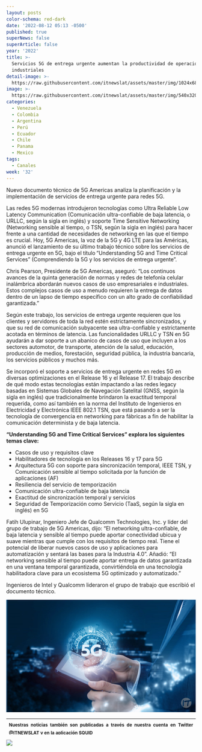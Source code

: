 ```yaml
---
layout: posts
color-schema: red-dark
date: '2022-08-12 05:13 -0500'
published: true
superNews: false
superArticle: false
year: '2022'
title: >-
  Servicios 5G de entrega urgente aumentan la productividad de operaciones
  industriales
detail-image: >-
  https://raw.githubusercontent.com/itnewslat/assets/master/img/1024x680/5G-Tecnologia-g.jpg
image: >-
  https://raw.githubusercontent.com/itnewslat/assets/master/img/540x320/5G-Tecnologia-p.jpg
categories:
  - Venezuela
  - Colombia
  - Argentina
  - Perú
  - Ecuador
  - Chile
  - Panama
  - Mexico
tags:
  - Canales
week: '32'
---
```

Nuevo documento técnico de 5G Americas analiza la planificación y la implementación de servicios de entrega urgente para redes 5G.
 
Las redes 5G modernas introdujeron tecnologías como Ultra Reliable Low Latency Communication (Comunicación ultra-confiable de baja latencia, o URLLC, según la sigla en inglés) y soporte Time Sensitive Networking (Networking sensible al tiempo, o TSN, según la sigla en inglés) para hacer frente a una cantidad de necesidades de networking en las que el tiempo es crucial. Hoy, 5G Americas, la voz de la 5G y 4G LTE para las Américas, anunció el lanzamiento de su último trabajo técnico sobre los servicios de entrega urgente en 5G, bajo el título “Understanding 5G and Time Critical Services” (Comprendiendo la 5G y los servicios de entrega urgente”.
 
Chris Pearson, Presidente de 5G Americas, aseguró: “Los continuos avances de la quinta generación de normas y redes de telefonía celular inalámbrica abordarán nuevos casos de uso empresariales e industriales. Estos complejos casos de uso a menudo requieren la entrega de datos dentro de un lapso de tiempo específico con un alto grado de confiabilidad garantizada.”
 
Según este trabajo, los servicios de entrega urgente requieren que los clientes y servidores de toda la red estén estrictamente sincronizados, y que su red de comunicación subyacente sea ultra-confiable y estrictamente acotada en términos de latencia. Las funcionalidades URLLC y TSN en 5G ayudarán a dar soporte a un abanico de casos de uso que incluyen a los sectores automotor, de transporte, atención de la salud, educación, producción de medios, forestación, seguridad pública, la industria bancaria, los servicios públicos y muchos más.
 
Se incorporó el soporte a servicios de entrega urgente en redes 5G en diversas optimizaciones en el Release 16 y el Release 17. El trabajo describe de qué modo estas tecnologías están impactando a las redes legacy basadas en Sistemas Globales de Navegación Satelital (GNSS, según la sigla en inglés) que tradicionalmente brindaron la exactitud temporal requerida, como así también en la norma del Instituto de Ingenieros en Electricidad y Electrónica IEEE 802.1 TSN, que está pasando a ser la tecnología de convergencia en networking para fábricas a fin de habilitar la comunicación determinista y de baja latencia.
 
**“Understanding 5G and Time Critical Services” explora los siguientes temas clave:**
 
- Casos de uso y requisitos clave
- Habilitadores de tecnología en los Releases 16 y 17 para 5G
- Arquitectura 5G con soporte para sincronización temporal, IEEE TSN, y Comunicación sensible al tiempo solicitada por la función de aplicaciones (AF)
- Resiliencia del servicio de temporización
- Comunicación ultra-confiable de baja latencia
- Exactitud de sincronización temporal y servicios
- Seguridad de Temporización como Servicio (TaaS, según la sigla en inglés) en 5G

Fatih Ulupinar, Ingeniero Jefe de Qualcomm Technologies, Inc. y líder del grupo de trabajo de 5G Americas, dijo: “El networking ultra-confiable, de baja latencia y sensible al tiempo puede aportar conectividad ubicua y suave mientras que cumple con los requisitos de tiempo real. Tiene el potencial de liberar nuevos casos de uso y aplicaciones para automatización y sentará las bases para la Industria 4.0”. Añadió: “El networking sensible al tiempo puede aportar entrega de datos garantizada en una ventana temporal garantizada, convirtiéndola en una tecnología habilitadora clave para un ecosistema 5G optimizado y automatizado.”
 
Ingenieros de Intel y Qualcomm lideraron el grupo de trabajo que escribió el documento técnico.

![](https://raw.githubusercontent.com/itnewslat/assets/master/img/540x320/5G-Tecnologia-p.jpg)

<table style="height: 42px;" width="569">
<tbody>
<tr>
<td style="text-align: justify;"><sub><strong>Nuestras noticias también son publicadas a través de nuestra cuenta en Twitter <a href="https://twitter.com/itnewslat?lang=es">@ITNEWSLAT</a> y en la aplicación <a href="https://squidapp.co/en/">SQUID</a></strong></sub></td>
</tr>
</tbody>
</table>

<img src="https://tracker.metricool.com/c3po.jpg?hash=56f88a41e39ab42c063cc51676587a04"/>